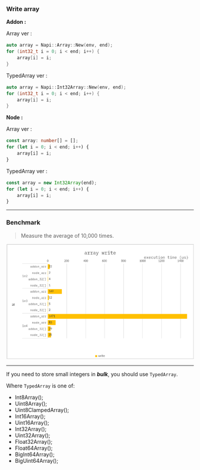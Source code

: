 ### Write array

**Addon :**

Array ver :

```cpp
auto array = Napi::Array::New(env, end);
for (int32_t i = 0; i < end; i++) {
    array[i] = i;
}
```

TypedArray ver :

```cpp
auto array = Napi::Int32Array::New(env, end);
for (int32_t i = 0; i < end; i++) {
    array[i] = i;
}
```

**Node :**

Array ver :

```ts
const array: number[] = [];
for (let i = 0; i < end; i++) {
    array[i] = i;
}
```

TypedArray ver :

```ts
const array = new Int32Array(end);
for (let i = 0; i < end; i++) {
    array[i] = i;
}
```

---

### Benchmark

> Measure the average of 10,000 times.

![](./resource/benchmark.png)

---

If you need to store small integers in **_bulk_**, you should use `TypedArray`.

Where `TypedArray` is one of:

-   Int8Array();
-   Uint8Array();
-   Uint8ClampedArray();
-   Int16Array();
-   Uint16Array();
-   Int32Array();
-   Uint32Array();
-   Float32Array();
-   Float64Array();
-   BigInt64Array();
-   BigUint64Array();
